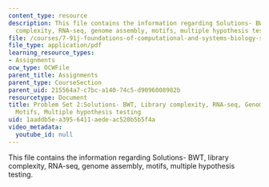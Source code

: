 ```yaml
---
content_type: resource
description: This file contains the information regarding Solutions- BWT, library
  complexity, RNA-seq, genome assembly, motifs, multiple hypothesis testing.
file: /courses/7-91j-foundations-of-computational-and-systems-biology-spring-2014/1aaddb5ea3956411aedeac520b5b5f4a_MIT7_91JS14_pset2_ans.pdf
file_type: application/pdf
learning_resource_types:
- Assignments
ocw_type: OCWFile
parent_title: Assignments
parent_type: CourseSection
parent_uid: 215564a7-c7bc-a140-74c5-d9096008982b
resourcetype: Document
title: Problem Set 2:Solutions- BWT, Library complexity, RNA-seq, Genome assembly,
  Motifs, Multiple hypothesis testing
uid: 1aaddb5e-a395-6411-aede-ac520b5b5f4a
video_metadata:
  youtube_id: null
---
```

This file contains the information regarding Solutions- BWT, library complexity, RNA-seq, genome assembly, motifs, multiple hypothesis testing.